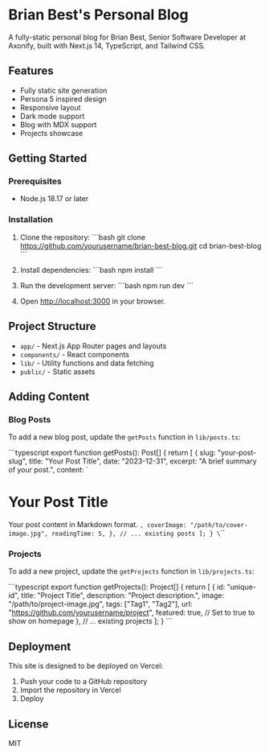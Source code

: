 # Brian Best's Personal Blog

A fully-static personal blog for Brian Best, Senior Software Developer at Axonify, built with Next.js 14, TypeScript, and Tailwind CSS.

## Features

- Fully static site generation
- Persona 5 inspired design
- Responsive layout
- Dark mode support
- Blog with MDX support
- Projects showcase

## Getting Started

### Prerequisites

- Node.js 18.17 or later

### Installation

1. Clone the repository:
\`\`\`bash
git clone https://github.com/yourusername/brian-best-blog.git
cd brian-best-blog
\`\`\`

2. Install dependencies:
\`\`\`bash
npm install
\`\`\`

3. Run the development server:
\`\`\`bash
npm run dev
\`\`\`

4. Open [http://localhost:3000](http://localhost:3000) in your browser.

## Project Structure

- `app/` - Next.js App Router pages and layouts
- `components/` - React components
- `lib/` - Utility functions and data fetching
- `public/` - Static assets

## Adding Content

### Blog Posts

To add a new blog post, update the `getPosts` function in `lib/posts.ts`:

\`\`\`typescript
export function getPosts(): Post[] {
  return [
    {
      slug: "your-post-slug",
      title: "Your Post Title",
      date: "2023-12-31",
      excerpt: "A brief summary of your post.",
      content: `
# Your Post Title

Your post content in Markdown format.
      `,
      coverImage: "/path/to/cover-image.jpg",
      readingTime: 5,
    },
    // ... existing posts
  ];
}
\`\`\`

### Projects

To add a new project, update the `getProjects` function in `lib/projects.ts`:

\`\`\`typescript
export function getProjects(): Project[] {
  return [
    {
      id: "unique-id",
      title: "Project Title",
      description: "Project description.",
      image: "/path/to/project-image.jpg",
      tags: ["Tag1", "Tag2"],
      url: "https://github.com/yourusername/project",
      featured: true, // Set to true to show on homepage
    },
    // ... existing projects
  ];
}
\`\`\`

## Deployment

This site is designed to be deployed on Vercel:

1. Push your code to a GitHub repository
2. Import the repository in Vercel
3. Deploy

## License

MIT
